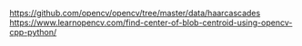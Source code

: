 https://github.com/opencv/opencv/tree/master/data/haarcascades
https://www.learnopencv.com/find-center-of-blob-centroid-using-opencv-cpp-python/

